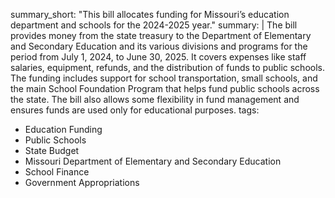 summary_short: "This bill allocates funding for Missouri’s education department and schools for the 2024-2025 year."
summary: |
  The bill provides money from the state treasury to the Department of Elementary and Secondary Education and its various divisions and programs for the period from July 1, 2024, to June 30, 2025. It covers expenses like staff salaries, equipment, refunds, and the distribution of funds to public schools. The funding includes support for school transportation, small schools, and the main School Foundation Program that helps fund public schools across the state. The bill also allows some flexibility in fund management and ensures funds are used only for educational purposes.
tags:
  - Education Funding
  - Public Schools
  - State Budget
  - Missouri Department of Elementary and Secondary Education
  - School Finance
  - Government Appropriations
